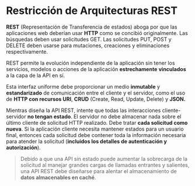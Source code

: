 # Restricción de Arquitecturas REST

**REST** (Representación de Transferencia de estados) aboga por que las aplicaciones web deberían usar **HTTP** como se concibió originalmente. Las búsquedas deben usar solicitudes GET. Las solicitudes PUT, POST y DELETE deben usarse para mutaciones, creaciones y eliminaciones respectivamente.

REST permite la evolución independiente de la aplicación sin tener los servicios, modelos o acciones de la aplicación **estrechamente** **vinculados** a la capa de la API en sí.

Esta interfaz uniforme debe proporcionar un medio **inmutable** y **estandarizado** de comunicación entre el cliente y el servidor, como el uso de **HTTP con recursos URI**, **CRUD** (Create, Read, Update, Delete) y **JSON.**

Mientras diseña la API REST, intente que todas las interacciones cliente-servidor **no tengan estado**. El servidor no debe almacenar nada sobre el último cliente de solicitud HTTP realizado. Debe tratar **cada solicitud como nueva**. Si la aplicación cliente necesita mantener estados para un usuario final, entonces cada solicitud debe contener toda la información necesaria para atender la solicitud (**incluidos los detalles de autenticación y autorización**).

>Debido a que una API sin estado puede aumentar la sobrecarga de la solicitud al manejar grandes cargas de llamadas entrantes y salientes, una API REST debe diseñarse para alentar el almacenamiento de **datos almacenables en caché**.